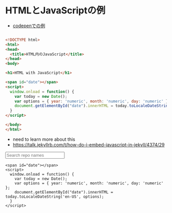 
# HTMLとJavaScriptの例

* [codepenでの例](https://codepen.io/jamad/pen/eYXmOYE)
```html

```

```html
<!DOCTYPE html>
<html>
<head>
  <title>HTML内のJavaScript</title>
</head>
<body>

<h1>HTML with JavaScript</h1>

<span id="date"></span>
<script>
  window.onload = function() {
    var today = new Date();
    var options = { year: 'numeric', month: 'numeric', day: 'numeric' };
    document.getElementById("date").innerHTML = today.toLocaleDateString('en-US', options);
  }
</script> 

</body>
</html>
```

* need to learn more about this
* https://talk.jekyllrb.com/t/how-do-i-embed-javascript-in-jekyll/4374/29
  

<div id="repos">
    <div class="container">
        <!-- Filter controls -->
        <div class="field">
            <p class="control has-icons-left">
                <input class="search input" type="text" placeholder="Search repo names">
                <span class="icon is-left">
                    <i class="fas fa-search" aria-hidden="true"></i>
                </span>
            </p>
        </div>
    </div>
</div>



```
<span id="date"></span>
<script>
  window.onload = function() {
    var today = new Date();
    var options = { year: 'numeric', month: 'numeric', day: 'numeric' };
    document.getElementById("date").innerHTML = today.toLocaleDateString('en-US', options);
  }
</script> 
```
